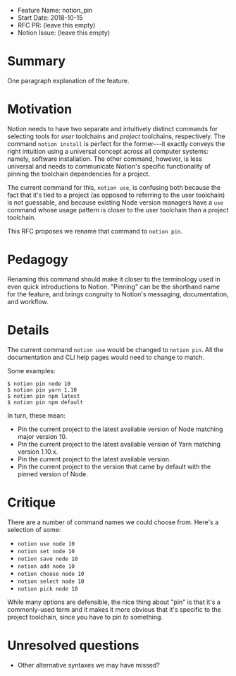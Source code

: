 - Feature Name: notion_pin
- Start Date: 2018-10-15
- RFC PR: (leave this empty)
- Notion Issue: (leave this empty)

# Summary
[summary]: #summary

One paragraph explanation of the feature.

# Motivation
[motivation]: #motivation

Notion needs to have two separate and intuitively distinct commands for selecting tools for _user_ toolchains and _project_ toolchains, respectively. The command `notion install` is perfect for the former---it exactly conveys the right intuition using a universal concept across all computer systems: namely, software installation. The other command, however, is less universal and needs to communicate Notion's specific functionality of pinning the toolchain dependencies for a project.

The current command for this, `notion use`, is confusing both because the fact that it's tied to a project (as opposed to referring to the user toolchain) is not guessable, and because existing Node version managers have a `use` command whose usage pattern is closer to the user toolchain than a project toolchain.

This RFC proposes we rename that command to `notion pin`.

# Pedagogy
[pedagogy]: #pedagogy

Renaming this command should make it closer to the terminology used in even quick introductions to Notion. "Pinning" can be the shorthand name for the feature, and brings congruity to Notion's messaging, documentation, and workflow.

# Details
[details]: #details

The current command `notion use` would be changed to `notion pin`. All the documentation and CLI help pages would need to change to match.

Some examples:

```
$ notion pin node 10
$ notion pin yarn 1.10
$ notion pin npm latest
$ notion pin npm default
```

In turn, these mean:

- Pin the current project to the latest available version of Node matching major version 10.
- Pin the current project to the latest available version of Yarn matching version 1.10.x.
- Pin the current project to the latest available version.
- Pin the current project to the version that came by default with the pinned version of Node.

# Critique
[critique]: #critique

There are a number of command names we could choose from. Here's a selection of some:

- `notion use node 10`
- `notion set node 10`
- `notion save node 10`
- `notion add node 10`
- `notion choose node 10`
- `notion select node 10`
- `notion pick node 10`

While many options are defensible, the nice thing about "pin" is that it's a commonly-used term and it makes it more obvious that it's specific to the project toolchain, since you have to pin _to_ something.

# Unresolved questions
[unresolved]: #unresolved-questions

- Other alternative syntaxes we may have missed?

